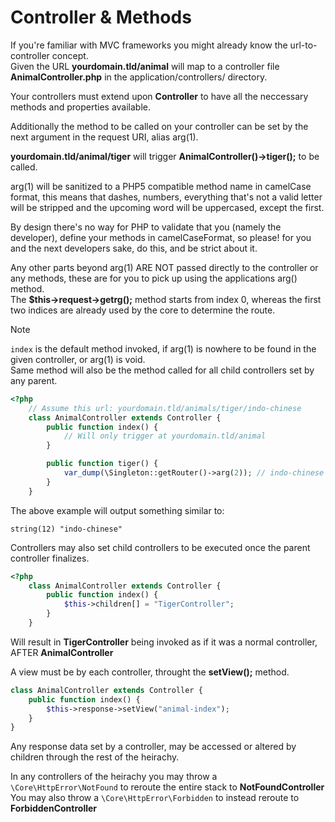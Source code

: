 # Controller & Methods
If you're familiar with MVC frameworks you might already know the url-to-controller concept.  
Given the URL **yourdomain.tld/animal** will map to a controller file **AnimalController.php** in the application/controllers/ directory.  

Your controllers must extend upon **Controller** to have all the neccessary methods and properties available.  

Additionally the method to be called on your controller can be set by the next argument in the request URI, alias arg(1).  

**yourdomain.tld/animal/tiger** will trigger **AnimalController()->tiger();** to be called.  

arg(1) will be sanitized to a PHP5 compatible method name in camelCase format, this means that dashes, numbers, everything that's not a valid letter will be stripped
and the upcoming word will be uppercased, except the first.  

By design there's no way for PHP to validate that you (namely the developer),
define your methods in camelCaseFormat, so please! for you and the next developers sake, do this, and be strict about it. 

Any other parts beyond arg(1) ARE NOT passed directly to the controller or any methods, these are for you to pick up using the applications arg() method.  
The **$this->request->getrg();** method starts from index 0, whereas the first two indices are already used by the core to determine the route.  

> [!NOTE] 
> `index` is the default method invoked, if arg(1) is nowhere to be found in the given controller, or arg(1) is void.  
> Same method will also be the method called for all child controllers set by any parent.  

```php
<?php
	// Assume this url: yourdomain.tld/animals/tiger/indo-chinese
	class AnimalController extends Controller {
		public function index() {
			// Will only trigger at yourdomain.tld/animal
		}

		public function tiger() {
			var_dump(\Singleton::getRouter()->arg(2)); // indo-chinese
		}
	}
```

The above example will output something similar to:  

```
string(12) "indo-chinese"
```

Controllers may also set child controllers to be executed once the parent controller finalizes.  

```php
<?php
	class AnimalController extends Controller {
		public function index() {
			$this->children[] = "TigerController";
		}
	}
```
Will result in **TigerController** being invoked as if it was a normal controller, AFTER **AnimalController**

A view must be by each controller, throught the **setView();** method.
```php
class AnimalController extends Controller {
	public function index() {
		$this->response->setView("animal-index");
	}
}
```

Any response data set by a controller, may be accessed or altered by children through the rest of the heirachy.  

In any controllers of the heirachy you may throw a `\Core\HttpError\NotFound` to reroute the entire stack to **NotFoundController**   
You may also throw a `\Core\HttpError\Forbidden` to instead reroute to **ForbiddenController**
